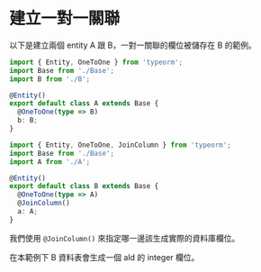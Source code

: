 # 建立一對一關聯

以下是建立兩個 entity A 跟 B，一對一關聯的欄位被儲存在 B 的範例。

```ts
import { Entity, OneToOne } from 'typeorm';
import Base from './Base';
import B from './B';

@Entity()
export default class A extends Base {
  @OneToOne(type => B)
  b: B;
}
```

```ts
import { Entity, OneToOne, JoinColumn } from 'typeorm';
import Base from './Base';
import A from './A';

@Entity()
export default class B extends Base {
  @OneToOne(type => A)
  @JoinColumn()
  a: A;
}
```

我們使用 `@JoinColumn()` 來指定哪一邊該生成實際的資料庫欄位。

在本範例下 B 資料表會生成一個 aId 的 integer 欄位。
